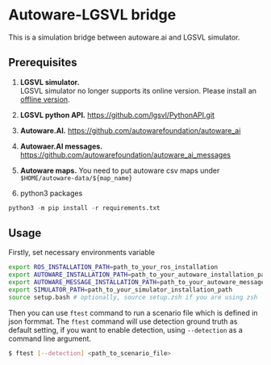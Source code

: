 # Autoware-LGSVL bridge

This is a simulation bridge between autoware.ai and LGSVL simulator. 

## Prerequisites

1. **LGSVL simulator.**  
  LGSVL simulator no longer supports its online version. Please install an [offline version](https://github.com/emocat/simulator.git).

2. **LGSVL python API.**
  https://github.com/lgsvl/PythonAPI.git

3. **Autoware.AI.**
  https://github.com/autowarefoundation/autoware_ai

4. **Autowaer.AI messages.**
  https://github.com/autowarefoundation/autoware_ai_messages

4. **Autoware maps.**
  You need to put autoware csv maps under `$HOME/autoware-data/${map_name}`

5. python3 packages
  ```python
  python3 -m pip install -r requirements.txt
  ```

## Usage
Firstly, set necessary environments variable
```bash
export ROS_INSTALLATION_PATH=path_to_your_ros_installation
export AUTOWARE_INSTALLATION_PATH=path_to_your_autoware_installation_path
export AUTOWARE_MESSAGE_INSTALLATION_PATH=path_to_your_autoware_message_installation_path
export SIMULATOR_PATH=path_to_your_simulator_installation_path
source setup.bash # optionally, source setup.zsh if you are using zsh
```

Then you can use `ftest` command to run a scenario file which is defined in json formmat. 
The `ftest` command will use detection ground truth as default setting, if you want to enable detection, using `--detection` as a command line argument.
```bash
$ ftest [--detection] <path_to_scenario_file>
```
```
